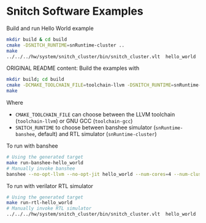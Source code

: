 # Snitch Software Examples

Build and run Hello World example

```bash
mkdir build & cd build
cmake -DSNITCH_RUNTIME=snRuntime-cluster ..
make
../../../hw/system/snitch_cluster/bin/snitch_cluster.vlt  hello_world
```


ORIGINAL README content:
Build the examples with

```bash
mkdir build; cd build
cmake -DCMAKE_TOOLCHAIN_FILE=toolchain-llvm -DSNITCH_RUNTIME=snRuntime-banshee ..
make
```

Where
- `CMAKE_TOOLCHAIN_FILE` can choose between the LLVM toolchain (`toolchain-llvm`) or GNU GCC (`toolchain-gcc`)
- `SNITCH_RUNTIME` to choose between banshee simulator (`snRuntime-banshee`, default) and RTL simulator (`snRuntime-cluster`)

To run with banshee
```bash
# Using the generated target
make run-banshee-hello_world
# Manually invoke banshee
banshee --no-opt-llvm --no-opt-jit hello_world --num-cores=4 --num-clusters=1
```

To run with verilator RTL simulator
```bash
# Using the generated target
make run-rtl-hello_world
# Manually invoke RTL simulator
../../../hw/system/snitch_cluster/bin/snitch_cluster.vlt  hello_world
```
